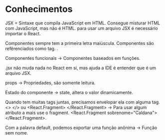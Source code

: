 # Conhecimentos

JSX = Sintaxe que compila JavaScript em HTML. Consegue misturar HTML com JavaScript, mas não é HTML. para usar um arquivo JSX é necessário importar o React.

Componentes sempre tem a primeira letra maiúscula. Componentes são refêrenciados como tag. <Primeiro></Primeiro>.

Componentes funcionais -> Componentes baseados em funções.

.jsx não muda nada no React em sí, mas ajuda a IDE é entender que é um arquivo JSX.

props -> Propriedades, são somente leitura.

Estado do componente -> state, altera o valor dinamicamente.

Quando tem muitas tags juntas, precisamos envelopar ela com alguma tag. <> </> ou <React.Fragment> </React.Fragment> -> Para usar algum atributo a mais use o fragment. <React.Fragment sobrenome="Caldana"> </React.Fragment>.

Com a palavra default, podemos exportar uma função anônima -> Função sem nome.
